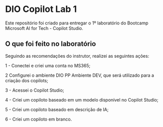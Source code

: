 
# DIO Copilot Lab 1

Este repositório foi criado para entregar o 1º laboratório do Bootcamp Microsoft AI for Tech - Copilot Studio.





## O que foi feito no laboratório

Seguindo as recomendações do instrutor, realizei as seguintes ações:

1 - Conectei e criei uma conta no MS365;

2   Configurei o ambiente DIO PP Ambiente DEV, que será utilizado para a criação dos copilots;

3 - Acessei o Copilot Studio;

4 - Criei um copiloto baseado em um modelo disponível no Copilot Studio;

5 - Criei um copiloto baseado em descrição de IA;

6 - Criei um copiloto em branco.